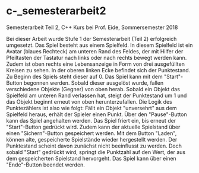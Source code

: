 # c-_semesterarbeit2
Semesterarbeit Teil 2, C++ Kurs bei Prof. Eide, Sommersemester 2018

Bei dieser Arbeit wurde Stufe 1 der Semesterarbeit (Teil 2) erfolgreich umgesetzt.
Das Spiel besteht aus einem Spielfeld. In diesem Spielfeld ist ein Avatar (blaues Rechteck) am unteren Rand des Feldes, der mit Hilfer der Pfeiltasten der Tastatur nach links oder nach rechts bewegt werden kann. Zudem ist oben rechts eine Lebensanzeige in Form von drei ausgefüllten Kreisen zu sehen. In der oberen linken Ecke befindet sich der Punktestand. Zu Beginn des Spiels steht dieser auf 0.
Das Spiel kann mit dem "Start"-Button begonnen werden. Sobald dieser ausgelöst wurde, fallen verschiedene Objekte (Gegner) von oben herab. Sobald ein Objekt das Spielfeld am unteren Rand verlassen hat, steigt der Punktestand um 1 und das Objekt beginnt erneut von oben herunterzufallen. Die Logik des Punktezählers ist also wie folgt: Fällt ein Objekt "unversehrt" aus dem Spielfeld heraus, erhält der Spieler einen Punkt.
Über den "Pause"-Button kann das Spiel angehalten werden. Das Spiel friert ein, bis erneut der "Start"-Button gedrückt wird.
Zudem kann der aktuelle Spielstand über einen "Sichern"-Button gespeichert werden. Mit dem Button "Laden", können alte, gespeicherte Spielstände wieder hergestellt werden. Der Punktestand scheint davon zunächst nicht beeinflusst zu werden. Doch sobald "Start" gedrückt wird, springt die Punktzahl auf den Wert, der aus dem gespeicherten Spielstand hervorgeht.
Das Spiel kann über einen "Ende"-Button beendet werden.

